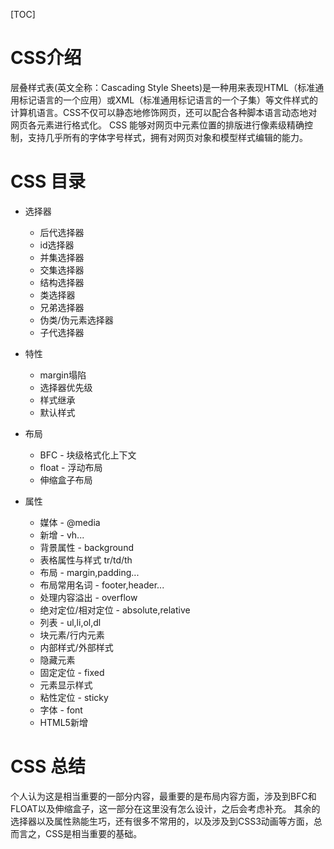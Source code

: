 [TOC]
# CSS介绍
层叠样式表(英文全称：Cascading Style Sheets)是一种用来表现HTML（标准通用标记语言的一个应用）或XML（标准通用标记语言的一个子集）等文件样式的计算机语言。CSS不仅可以静态地修饰网页，还可以配合各种脚本语言动态地对网页各元素进行格式化。
CSS 能够对网页中元素位置的排版进行像素级精确控制，支持几乎所有的字体字号样式，拥有对网页对象和模型样式编辑的能力。

# CSS 目录
* 选择器 
  * 后代选择器 
  * id选择器 
  * 并集选择器 
  * 交集选择器
  * 结构选择器
  * 类选择器
  * 兄弟选择器
  * 伪类/伪元素选择器
  * 子代选择器

* 特性
  * margin塌陷
  * 选择器优先级
  * 样式继承
  * 默认样式

* 布局
  * BFC - 块级格式化上下文
  * float - 浮动布局
  * 伸缩盒子布局

* 属性
  * 媒体 - @media
  * 新增 - vh...
  * 背景属性 - background
  * 表格属性与样式 tr/td/th
  * 布局 - margin,padding...
  * 布局常用名词 - footer,header...
  * 处理内容溢出 - overflow
  * 绝对定位/相对定位 - absolute,relative
  * 列表 - ul,li,ol,dl
  * 块元素/行内元素
  * 内部样式/外部样式 
  * 隐藏元素
  * 固定定位 - fixed
  * 元素显示样式
  * 粘性定位 - sticky
  * 字体 - font
  * HTML5新增

# CSS 总结
个人认为这是相当重要的一部分内容，最重要的是布局内容方面，涉及到BFC和FLOAT以及伸缩盒子，这一部分在这里没有怎么设计，之后会考虑补充。
其余的选择器以及属性熟能生巧，还有很多不常用的，以及涉及到CSS3动画等方面，总而言之，CSS是相当重要的基础。